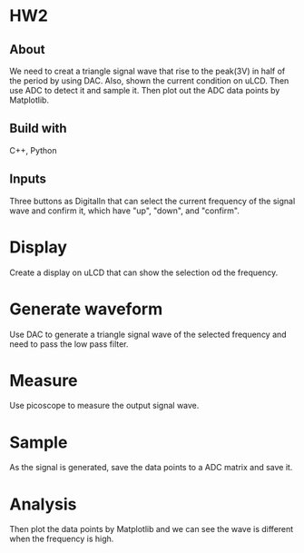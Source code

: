 # HW2
## About
We need to creat a triangle signal wave that rise to the peak(3V) in half of the period by using DAC. Also, shown the current condition on uLCD. Then use ADC to
detect it and sample it. Then plot out the ADC data points by Matplotlib.
## Build with
C++, Python

## Inputs
Three buttons as DigitalIn that can select the current frequency of the signal wave and confirm it, which have "up", "down", and "confirm".

# Display
Create a display on uLCD that can show the selection od the frequency.

# Generate waveform 
Use DAC to generate a triangle signal wave of the selected frequency and need to pass the low pass filter.

# Measure
Use picoscope to measure the output signal wave.

# Sample
As the signal is generated, save the data points to a ADC matrix and save it.

# Analysis
Then plot the data points by Matplotlib and we can see the wave is different when the frequency is high.
